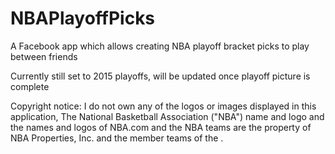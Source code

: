 # NBAPlayoffPicks
A Facebook app which allows creating NBA playoff bracket picks to play between friends

Currently still set to 2015 playoffs, will be updated once playoff picture is complete

Copyright notice:
I do not own any of the logos or images displayed in this application,
The National Basketball Association ("NBA") name and logo and the names and logos of NBA.com and the NBA teams are the property of NBA Properties, Inc. and the member teams of the .
